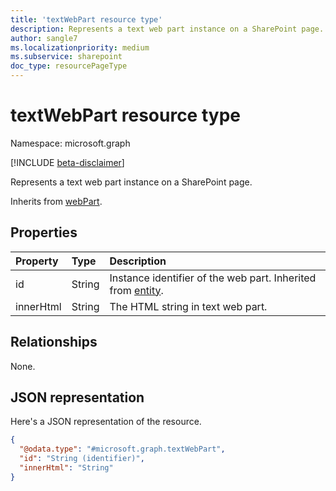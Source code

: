 ```yaml
---
title: 'textWebPart resource type'
description: Represents a text web part instance on a SharePoint page.
author: sangle7
ms.localizationpriority: medium
ms.subservice: sharepoint
doc_type: resourcePageType
---
```


# textWebPart resource type

Namespace: microsoft.graph

[!INCLUDE [beta-disclaimer](../../includes/beta-disclaimer.md)]

Represents a text web part instance on a SharePoint page.

Inherits from [webPart](../resources/webpart.md).

## Properties

| Property  | Type   | Description                                                                          |
| :-------- | :----- | :----------------------------------------------------------------------------------- |
| id        | String | Instance identifier of the web part. Inherited from [entity](../resources/entity.md). |
| innerHtml | String | The HTML string in text web part.                                                     |

## Relationships

None.

## JSON representation

Here's a JSON representation of the resource.

<!-- {
  "blockType": "resource",
  "keyProperty": "id",
  "@odata.type": "microsoft.graph.textWebPart",
  "baseType": "microsoft.graph.webPart",
  "openType": false
}
-->

```json
{
  "@odata.type": "#microsoft.graph.textWebPart",
  "id": "String (identifier)",
  "innerHtml": "String"
}
```
